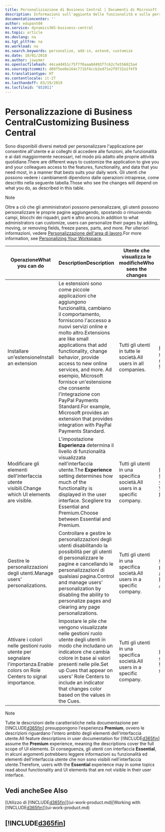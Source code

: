 ```yaml
---
title: Personalizzazione di Business Central | Documenti di Microsoft
description: Informazioni sull'aggiunta delle funzionalità e sulla personalizzazione di Business Central.
documentationcenter: ''
author: edupont04
ms.service: dynamics365-business-central
ms.topic: article
ms.devlang: na
ms.tgt_pltfrm: na
ms.workload: na
ms.search.keywords: personalize, add-in, extend, customize
ms.date: 10/01/2018
ms.author: jswymer
ms.openlocfilehash: 44ca4d451c75f7f0aaa0d493f7c62cfe556023a4
ms.sourcegitcommit: d09f5ee0e164c7716f4ccb2ed71e2f9732a1f4f9
ms.translationtype: HT
ms.contentlocale: it-IT
ms.lasthandoff: 03/19/2019
ms.locfileid: "852011"
---
```

# <a name="customizing-business-central"></a><span data-ttu-id="ba74a-103">Personalizzazione di Business Central</span><span class="sxs-lookup"><span data-stu-id="ba74a-103">Customizing Business Central</span></span>
<span data-ttu-id="ba74a-104">Sono disponibili diversi metodi per personalizzare l'applicazione per consentire all'utente e ai colleghi di accedere alle funzioni, alle funzionalità e ai dati maggiormente necessari, nel modo più adatto alle proprie attività quotidiane.</span><span class="sxs-lookup"><span data-stu-id="ba74a-104">There are different ways to customize the application to give you and your colleagues access to the features, functionality, and data that you need most, in a manner that bests suits your daily work.</span></span> <span data-ttu-id="ba74a-105">Gli utenti che possono vedere i cambiamenti dipendono dalle operazioni intraprese, come descritto nella seguente tabella.</span><span class="sxs-lookup"><span data-stu-id="ba74a-105">Those who see the changes will depend on what you do, as described in this table.</span></span>

> [!NOTE]
> <span data-ttu-id="ba74a-106">Oltre a ciò che gli amministratori possono personalizzare, gli utenti possono personalizzare le proprie pagine aggiungendo, spostando o rimuovendo campi, blocchi dei riquadri, parti e altro ancora.</span><span class="sxs-lookup"><span data-stu-id="ba74a-106">In addition to what administrators can customize, users can personalize their pages by adding, moving, or removing fields, freeze panes, parts, and more.</span></span> <span data-ttu-id="ba74a-107">Per ulteriori informazioni, vedere [Personalizzazione dell'area di lavoro](ui-personalization-user.md).</span><span class="sxs-lookup"><span data-stu-id="ba74a-107">For more information, see [Personalizing Your Workspace](ui-personalization-user.md).</span></span>

| <span data-ttu-id="ba74a-108">Operazione</span><span class="sxs-lookup"><span data-stu-id="ba74a-108">What you can do</span></span>    |  <span data-ttu-id="ba74a-109">Description</span><span class="sxs-lookup"><span data-stu-id="ba74a-109">Description</span></span>  |  <span data-ttu-id="ba74a-110">Utente che visualizza le modifiche</span><span class="sxs-lookup"><span data-stu-id="ba74a-110">Who sees the changes</span></span>  |  <span data-ttu-id="ba74a-111">Ulteriori informazioni</span><span class="sxs-lookup"><span data-stu-id="ba74a-111">More information</span></span>  |
|-----|---------------|---------|-------|
|<span data-ttu-id="ba74a-112">Installare un'estensione</span><span class="sxs-lookup"><span data-stu-id="ba74a-112">Install an extension</span></span>|<span data-ttu-id="ba74a-113">Le estensioni sono come piccole applicazioni che aggiungono funzionalità, cambiano il comportamento, forniscono l'accesso a nuovi servizi online e molto altro.</span><span class="sxs-lookup"><span data-stu-id="ba74a-113">Extensions are like small applications that add functionality, change behavior, provide access to new online services, and more.</span></span> <span data-ttu-id="ba74a-114">Ad esempio, Microsoft fornisce un'estensione che consente l'integrazione con PayPal Payments Standard.</span><span class="sxs-lookup"><span data-stu-id="ba74a-114">For example, Microsoft provides an extension that provides integration with PayPal Payments Standard.</span></span>|<span data-ttu-id="ba74a-115">Tutti gli utenti in tutte le società.</span><span class="sxs-lookup"><span data-stu-id="ba74a-115">All users in all companies.</span></span>|[<span data-ttu-id="ba74a-116">Personalizzazione utilizzando le estensioni</span><span class="sxs-lookup"><span data-stu-id="ba74a-116">Customizing Using Extensions</span></span>](ui-extensions.md)|
|<span data-ttu-id="ba74a-117">Modificare gli elementi dell'interfaccia utente visibili.</span><span class="sxs-lookup"><span data-stu-id="ba74a-117">Change which UI elements are visible.</span></span>|<span data-ttu-id="ba74a-118">L'impostazione **Esperienza** determina il livello di funzionalità visualizzata nell'interfaccia utente.</span><span class="sxs-lookup"><span data-stu-id="ba74a-118">The **Experience** setting determines how much of the functionality is displayed in the user interface.</span></span> <span data-ttu-id="ba74a-119">Scegliere tra Essential and Premium.</span><span class="sxs-lookup"><span data-stu-id="ba74a-119">Choose between Essential and Premium.</span></span>|<span data-ttu-id="ba74a-120">Tutti gli utenti in una specifica società.</span><span class="sxs-lookup"><span data-stu-id="ba74a-120">All users in a specific company.</span></span>|[<span data-ttu-id="ba74a-121">Modifica delle funzionalità visualizzate</span><span class="sxs-lookup"><span data-stu-id="ba74a-121">Changing Which Features are Displayed</span></span>](ui-experiences.md)|
|<span data-ttu-id="ba74a-122">Gestire le personalizzazioni degli utenti.</span><span class="sxs-lookup"><span data-stu-id="ba74a-122">Manage users' personalizations.</span></span>|<span data-ttu-id="ba74a-123">Controllare e gestire le personalizzazioni degli utenti disabilitando la possibilità per gli utenti di personalizzare le pagine e cancellando le personalizzazioni di qualsiasi pagina.</span><span class="sxs-lookup"><span data-stu-id="ba74a-123">Control and manage users' personalization by disabling the ability to personalize pages and clearing any page personalizations.</span></span>|<span data-ttu-id="ba74a-124">Tutti gli utenti in una specifica società.</span><span class="sxs-lookup"><span data-stu-id="ba74a-124">All users in a specific company.</span></span>|[<span data-ttu-id="ba74a-125">Gestione della personalizzazione come amministratore</span><span class="sxs-lookup"><span data-stu-id="ba74a-125">Managing Personalization as an Administrator</span></span>](ui-personalization-manage.md)|
|<span data-ttu-id="ba74a-126">Attivare i colori nelle gestioni ruolo utente per segnalare l'importanza.</span><span class="sxs-lookup"><span data-stu-id="ba74a-126">Enable colors on Role Centers to signal importance.</span></span>|<span data-ttu-id="ba74a-127">Impostare le pile che vengono visualizzate nelle gestioni ruolo utente degli utenti in modo che includano un indicatore che cambia colore in base ai valori presenti nelle pile.</span><span class="sxs-lookup"><span data-stu-id="ba74a-127">Set up Cues that appear on users' Role Centers to include an indicator that changes color based on the values in the Cues.</span></span>|<span data-ttu-id="ba74a-128">Tutti gli utenti in una specifica società.</span><span class="sxs-lookup"><span data-stu-id="ba74a-128">All users in a specific company.</span></span>|[<span data-ttu-id="ba74a-129">Impostare un indicatore colorato nelle pile</span><span class="sxs-lookup"><span data-stu-id="ba74a-129">Setting Up a Colored Indicator on Cues</span></span>](admin-how-set-up-colored-indicator-on-cues.md)|

> [!NOTE]
> <span data-ttu-id="ba74a-130">Tutte le descrizioni delle caratteristiche nella documentazione per [!INCLUDE[d365fin](includes/d365fin_md.md)] presuppongono l'esperienza **Premium**, ovvero le descrizioni riguardano l'intero ambito degli elementi dell'interfaccia utente.</span><span class="sxs-lookup"><span data-stu-id="ba74a-130">All feature descriptions in user documentation for [!INCLUDE[d365fin](includes/d365fin_md.md)] assume the **Premium** experience, meaning the descriptions cover the full scope of UI elements.</span></span> <span data-ttu-id="ba74a-131">Di conseguenza, gli utenti con interfaccia **Essential**, in alcuni argomenti potrebbero leggere informazioni su funzionalità ed elementi dell'interfaccia utente che non sono visibili nell'interfaccia utente.</span><span class="sxs-lookup"><span data-stu-id="ba74a-131">Therefore, users with the **Essential** experience may in some topics read about functionality and UI elements that are not visible in their user interface.</span></span>

## <a name="see-also"></a><span data-ttu-id="ba74a-132">Vedi anche</span><span class="sxs-lookup"><span data-stu-id="ba74a-132">See Also</span></span>
<span data-ttu-id="ba74a-133">[Utilizzo di [!INCLUDE[d365fin](includes/d365fin_md.md)]](ui-work-product.md)</span><span class="sxs-lookup"><span data-stu-id="ba74a-133">[Working with [!INCLUDE[d365fin](includes/d365fin_md.md)]](ui-work-product.md)</span></span>  

## [!INCLUDE[d365fin](includes/free_trial_md.md)]  
